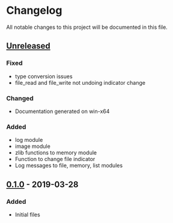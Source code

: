 # Changelog

All notable changes to this project will be documented in this file.

## [Unreleased]

### Fixed

- type conversion issues
- file_read and file_write not undoing indicator change

### Changed

- Documentation generated on win-x64

### Added

- log module
- image module
- zlib functions to memory module
- Function to change file indicator
- Log messages to file, memory, list modules

## [0.1.0] - 2019-03-28

### Added

- Initial files



[unreleased]: https://github.com/oAGoulart/libpampa/compare/v0.1.0...HEAD
[0.1.0]: https://github.com/oAGoulart/libpampa/releases/tag/v0.1.0
